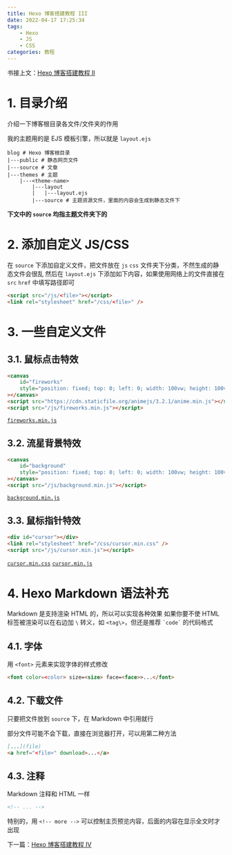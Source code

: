 ```yaml
---
title: Hexo 博客搭建教程 III
date: 2022-04-17 17:25:34
tags:
    - Hexo
    - JS
    - CSS
categories: 教程
---
```


书接上文：[Hexo 博客搭建教程 II](/2022/04/17/hexo-blog-2)

<!-- more -->

# 1. 目录介绍

介绍一下博客根目录各文件/文件夹的作用

我的主题用的是 EJS 模板引擎，所以就是 `layout.ejs`

```
blog # Hexo 博客根目录
|---public # 静态网页文件
|---source # 文章
|---themes # 主题
    |---<theme-name>
        |---layout
        |   |---layout.ejs
        |---source # 主题资源文件，里面的内容会生成到静态文件下
```

**下文中的 `source` 均指主题文件夹下的**

# 2. 添加自定义 JS/CSS

在 `source` 下添加自定义文件，把文件放在 `js` `css` 文件夹下分类，不然生成的静态文件会很乱
然后在 `layout.ejs` 下添加如下内容，如果使用网络上的文件直接在 `src` `href` 中填写路径即可

```html
<script src="/js/<file>"></script>
<link rel="stylesheet" href="/css/<file>" />
```

# 3. 一些自定义文件

## 3.1. 鼠标点击特效

```html
<canvas
    id="fireworks"
    style="position: fixed; top: 0; left: 0; width: 100vw; height: 100vh; pointer-events: none; z-index: 32767"
></canvas>
<script src="https://cdn.staticfile.org/animejs/3.2.1/anime.min.js"></script>
<script src="/js/fireworks.min.js"></script>
```

[`fireworks.min.js`](https://static-argvchs.netlify.app/js/fireworks.min.js)

## 3.2. 流星背景特效

```html
<canvas
    id="background"
    style="position: fixed; top: 0; left: 0; width: 100vw; height: 100vh; pointer-events: none; z-index: -1"
></canvas>
<script src="/js/background.min.js"></script>
```

[`background.min.js`](https://static-argvchs.netlify.app/js/background.min.js)

## 3.3. 鼠标指针特效

```html
<div id="cursor"></div>
<link rel="stylesheet" href="/css/cursor.min.css" />
<script src="/js/cursor.min.js"></script>
```

[`cursor.min.css`](https://static-argvchs.netlify.app/css/cursor.min.css) [`cursor.min.js`](https://static-argvchs.netlify.app/js/cursor.min.js)

# 4. Hexo Markdown 语法补充

Markdown 是支持渲染 HTML 的，所以可以实现各种效果
如果你要不使 HTML 标签被渲染可以在右边加 `\` 转义，如 `<tag\>`，但还是推荐 `` `code` `` 的代码格式

## 4.1. 字体

用 `<font>` 元素来实现字体的样式修改

```markdown
<font color=<color> size=<size> face=<face>>...</font>
```

## 4.2. 下载文件

只要把文件放到 `source` 下，在 Markdown 中引用就行

部分文件可能不会下载，直接在浏览器打开，可以用第二种方法

```markdown
[...](file)
<a href="<file>" download>...</a>
```

## 4.3. 注释

Markdown 注释和 HTML 一样

```markdown
<!-- ... -->
```

特别的，用 `<!-- more -->` 可以控制主页预览内容，后面的内容在显示全文时才出现

下一篇：[Hexo 博客搭建教程 IV](/2022/04/17/hexo-blog-4)
